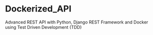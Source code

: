 # Dockerized_API
Advanced REST API with Python, Django REST Framework and Docker using Test Driven Development (TDD)
